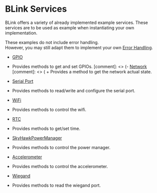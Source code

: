 BLink Services
==============

BLink offers a variety of already implemented example services.
These services are to be used as example when instantiating your own implementation.

These examples do not include error handling. <br>
However, you may still adapt them to implement your own [Error Handling](errorHandling.md).<br>


- [GPIO](gPIOService.md)
 + Provides methods to get and set GPIOs.
[comment]: <> (- [Network](networkService.md)
[comment]: <> ( + Provides a method to get the network actual state.
- [Serial Port](serialPortService.md)
 + Provides methods to read/write and configure the serial port.
- [WiFi](wiFiService.md)
 + Provides methods to control the wifi.
- [RTC](rTCService.md)
 + Provides methods to get/set time.
- [SkyHawkPowerManager](skyHawkPmgrService.md)
 + Provides methods to control the power manager.
- [Accelerometer](accelerometerService.md)
 + Provides methods to control the accelerometer.
- [Wiegand](wiegandService.md)
 + Provides methods to read the wiegand port.
